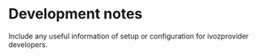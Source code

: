 # Development notes

Include any useful information of setup or configuration for
ivozprovider developers.

